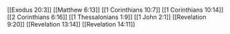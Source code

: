 [[Exodus 20:3]]
[[Matthew 6:13]]
[[1 Corinthians 10:7]]
[[1 Corinthians 10:14]]
[[2 Corinthians 6:16]]
[[1 Thessalonians 1:9]]
[[1 John 2:1]]
[[Revelation 9:20]]
[[Revelation 13:14]]
[[Revelation 14:11]]
